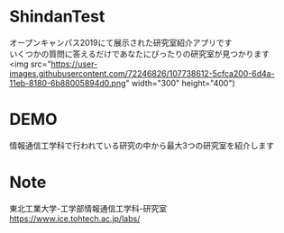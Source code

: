 # ShindanTest

オープンキャンパス2019にて展示された研究室紹介アプリです  
いくつかの質問に答えるだけであなたにぴったりの研究室が見つかります  
<img src="https://user-images.githubusercontent.com/72246826/107738612-5cfca200-6d4a-11eb-8180-6b88005894d0.png" width="300" height="400")
# DEMO
 
情報通信工学科で行われている研究の中から最大3つの研究室を紹介します

# Note
 
東北工業大学-工学部情報通信工学科-研究室  
https://www.ice.tohtech.ac.jp/labs/
